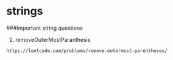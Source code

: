 # strings

###Important string questions

1. removeOuterMostParanthesis

```
https://leetcode.com/problems/remove-outermost-parentheses/
```
